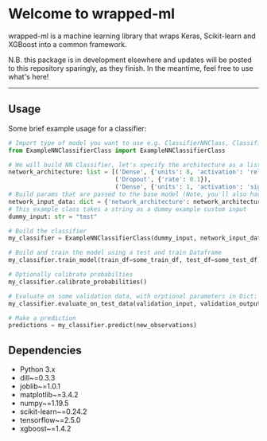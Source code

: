 # Welcome to wrapped-ml

wrapped-ml is a machine learning library that wraps Keras, 
Scikit-learn and XGBoost into a common framework.

N.B. this package is in development elsewhere and updates 
will be posted to this repository sparingly, as they finish.
In the meantime, feel free to use what's here!
<hr/>

## Usage

Some brief example usage for a classifier:

```python
# Import type of model you want to use e.g. ClassifierNNClass, ClassifierSklearnClass or custom (as here).
from ExampleNNClassifierClass import ExampleNNClassifierClass

# We will build NN Classifier, let's specify the architecture as a list of layer names and their params
network_architecture: list = [('Dense', {'units': 8, 'activation': 'relu'}),
                              ('Dropout', {'rate': 0.1}),
                              ('Dense', {'units': 1, 'activation': 'sigmoid'})]
# Build params that are passed to the base model (Note, you'll also have to specify input shape)
network_input_data: dict = {'network_architecture': network_architecture}
# This example class takes a string as a dummy example custom input
dummy_input: str = "test"

# Build the classifier
my_classifier = ExampleNNClassifierClass(dummy_input, network_input_data)

# Build and train the model using a test and train Dataframe
my_classifier.train_model(train_df=some_train_df, test_df=some_test_df)

# Optionally calibrate probabilties
my_classifier.calibrate_probabilities()

# Evaluate on some validation data, with orptional parameters in Dict: testing_func_args
my_classifier.evaluate_on_test_data(validation_input, validation_output, testing_args=testing_func_args)

# Make a prediction
predictions = my_classifier.predict(new_observations)
```

## Dependencies

- Python 3.x
- dill~=0.3.3
- joblib~=1.0.1
- matplotlib~=3.4.2
- numpy~=1.19.5
- scikit-learn~=0.24.2
- tensorflow~=2.5.0
- xgboost~=1.4.2